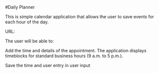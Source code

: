 #Daily Planner

This is simple calendar application that allows the user to save events for each hour of the day. 

URL: 

The user will be able to: 

Add the time and details of the appointment. The application displays timeblocks for standard business hours (9 a.m. to 5 p.m.).

Save the time and user entry in user input

